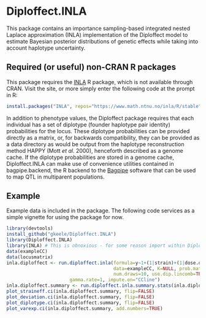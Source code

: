Diploffect.INLA
===============

This package contains an importance sampling-based integrated nested Laplace approximation (INLA) implementation of the Diploffect model to estimate Bayesian posterior distributions of genetic effects while taking into account haplotype uncertainty.

## Required (or useful) non-CRAN R packages

This package requires the [INLA](http://www.r-inla.org/) R package, which is not available through CRAN. Visit the site, or more simply enter the following code at the prompt in R:
```r
install.packages("INLA", repos="https://www.math.ntnu.no/inla/R/stable")
```  
In addition to phenotype values, the Diploffect package requires that each individual has a set of diplotype (founder haplotype pair identity) probabilities for the locus. These diplotype probabilities can be provided directly as a matrix, or, for backwards compatibility, they can be provided as a data directory as would be output from the haplotype reconstruction method HAPPY (Mott *et al.* 2000), henceforth described as a genome cache. If the diplotype probabilities are stored in a genome cache, Diploffect.INLA can make use of convenience utilities contained in bagpipe.backend, the R backend to the [Bagpipe](http://valdarlab.unc.edu/software/bagpipe/_build/html/index.html) software that can be used to map QTL in multiparent populations.

## Example 

Example data is included in the package. The following code services as a simple vignette for using the package for now.

```r
library(devtools)
install_github("gkeele/Diploffect.INLA")
library(Diploffect.INLA)
library(INLA) # This is obnoxious - for some reason import within Diploffect.INLA does not work
data(exampleCC)
data(locusmatrix)
inla.diploffect <- run.diploffect.inla(formula=y~1+(1|strain)+(1|dose.date), add.on=FALSE, 				       
                                       data=exampleCC, K=NULL, prob.matrix=locusmatrix,
                                       num.draws=10, use.dip.lincomb=TRUE, seed=1, 
				       gamma.rate=1, impute.on="CCline")
inla.diploffect.summary <- run.diploffect.inla.summary.stats(inla.diploffect)
plot_straineff.ci(inla.diploffect.summary, flip=FALSE)
plot_deviation.ci(inla.diploffect.summary, flip=FALSE)
plot_diplotype.ci(inla.diploffect.summary, flip=FALSE)
plot_varexp.ci(inla.diploffect.summary, add.numbers=TRUE)
```
